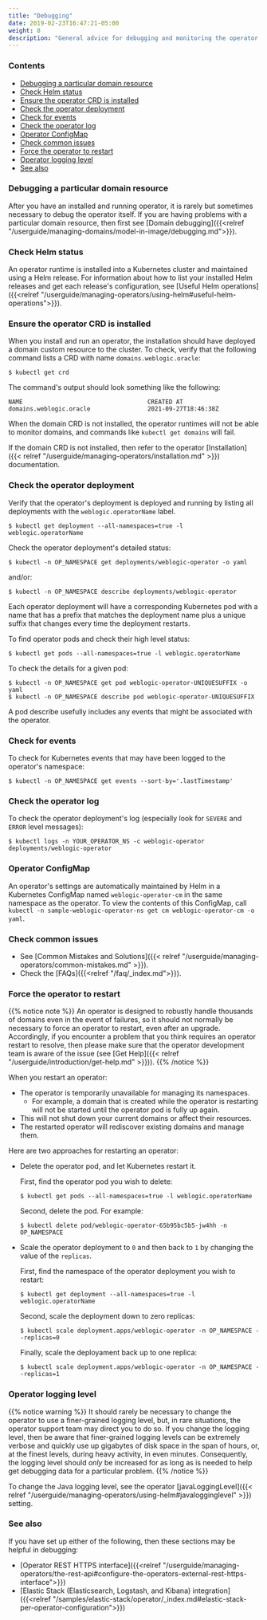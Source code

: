 ```yaml
---
title: "Debugging"
date: 2019-02-23T16:47:21-05:00
weight: 8
description: "General advice for debugging and monitoring the operator."
---
```


### Contents

- [Debugging a particular domain resource](#debugging-a-particular-domain-resource)
- [Check Helm status](#check-helm-status)
- [Ensure the operator CRD is installed](#ensure-the-operator-crd-is-installed)
- [Check the operator deployment](#check-the-operator-deployment)
- [Check for events](#check-for-events)
- [Check the operator log](#check-the-operator-log)
- [Operator ConfigMap](#operator-configmap)
- [Check common issues](#check-common-issues)
- [Force the operator to restart](#force-the-operator-to-restart)
- [Operator logging level](#operator-logging-level)
- [See also](#see-also)

### Debugging a particular domain resource

After you have an installed and running operator, it is rarely but sometimes necessary to debug the operator itself.
If you are having problems with a particular domain resource, then first see [Domain debugging]({{<relref "/userguide/managing-domains/model-in-image/debugging.md">}}).

### Check Helm status

An operator runtime is installed into a Kubernetes cluster and maintained using a Helm release.
For information about how to list your installed Helm releases and get each release's configuration, see [Useful Helm operations]({{<relref "/userguide/managing-operators/using-helm#useful-helm-operations">}}).

### Ensure the operator CRD is installed

When you install and run an operator, the installation should have deployed a domain custom resource to the cluster.
To check, verify that the following command lists a CRD with name `domains.weblogic.oracle`:

```text
$ kubectl get crd
```

The command's output should look something like the following:

```text
NAME                                   CREATED AT
domains.weblogic.oracle                2021-09-27T18:46:38Z
```

When the domain CRD is not installed, the operator runtimes will not be able to monitor domains, and commands like `kubectl get domains` will fail.

If the domain CRD is not installed, then refer to the operator [Installation]({{< relref "/userguide/managing-operators/installation.md" >}}) documentation.

### Check the operator deployment

Verify that the operator's deployment is deployed and running by listing all deployments with the `weblogic.operatorName` label.

```text
$ kubectl get deployment --all-namespaces=true -l weblogic.operatorName
```

Check the operator deployment's detailed status:

```text
$ kubectl -n OP_NAMESPACE get deployments/weblogic-operator -o yaml
```

and/or:

```text
$ kubectl -n OP_NAMESPACE describe deployments/weblogic-operator
```

Each operator deployment will have a corresponding Kubernetes pod
with a name that has a prefix that matches the deployment name
plus a unique suffix that changes every time the deployment restarts.

To find operator pods and check their high level status:

```text
$ kubectl get pods --all-namespaces=true -l weblogic.operatorName
```

To check the details for a given pod:

```text
$ kubectl -n OP_NAMESPACE get pod weblogic-operator-UNIQUESUFFIX -o yaml
$ kubectl -n OP_NAMESPACE describe pod weblogic-operator-UNIQUESUFFIX
```
A pod describe usefully includes any events that might be associated with the operator.

### Check for events

To check for Kubernetes events that may have been logged to the operator's namespace:

```text
$ kubectl -n OP_NAMESPACE get events --sort-by='.lastTimestamp'
```

### Check the operator log

To check the operator deployment's log (especially look for `SEVERE` and `ERROR` level messages):

```text
$ kubectl logs -n YOUR_OPERATOR_NS -c weblogic-operator deployments/weblogic-operator
```

### Operator ConfigMap

An operator's settings are automatically maintained by Helm in a Kubernetes ConfigMap named `weblogic-operator-cm` in the same namespace as the operator. To view the contents of this ConfigMap, call `kubectl -n sample-weblogic-operator-ns get cm weblogic-operator-cm -o yaml`.

### Check common issues

- See [Common Mistakes and Solutions]({{< relref "/userguide/managing-operators/common-mistakes.md" >}}).
- Check the [FAQs]({{<relref "/faq/_index.md">}}).

### Force the operator to restart

{{% notice note %}}
An operator is designed to robustly handle thousands of domains even in the event of failures,
so it should not normally be necessary to force an operator to restart, even after an upgrade.
Accordingly, if you encounter a problem that you think requires an operator restart to resolve,
then please make sure that the operator development team is aware of the issue
(see [Get Help]({{< relref "/userguide/introduction/get-help.md" >}})).
{{% /notice %}}

When you restart an operator:

* The operator is temporarily unavailable for managing its namespaces.
  * For example,  a domain that is created while the operator
    is restarting will not be started until the
    operator pod is fully up again.
* This will not shut down your current domains or affect their resources.
* The restarted operator will rediscover existing domains and manage them.

Here are two approaches for restarting an operator:

* Delete the operator pod, and let Kubernetes restart it.

  First, find the operator pod you wish to delete:

  ```text
  $ kubectl get pods --all-namespaces=true -l weblogic.operatorName
  ```

  Second, delete the pod. For example:

  ```text
  $ kubectl delete pod/weblogic-operator-65b95bc5b5-jw4hh -n OP_NAMESPACE
  ```

* Scale the operator deployment to `0` and then back to `1` by changing the value of the `replicas`.

  First, find the namespace of the operator deployment you wish to restart:

  ```text
  $ kubectl get deployment --all-namespaces=true -l weblogic.operatorName
  ```

  Second, scale the deployment down to zero replicas:

  ```text
  $ kubectl scale deployment.apps/weblogic-operator -n OP_NAMESPACE --replicas=0
  ```
  Finally, scale the deployament back up to one replica:

  ```text
  $ kubectl scale deployment.apps/weblogic-operator -n OP_NAMESPACE --replicas=1
  ```

### Operator logging level

{{% notice warning %}}
It should rarely be necessary to change the operator to use a finer-grained logging level,
but, in rare situations, the operator support team may direct you to do so.
If you change the logging level, then be aware that finer-grained logging levels
can be extremely verbose and quickly use up gigabytes of disk space in the span of hours, or,
at the finest levels, during heavy activity, in even minutes.
Consequently, the logging level should _only_ be increased for as long as is needed to help get debugging data for a particular problem.
{{% /notice %}}

To change the Java logging level, see the
operator [javaLoggingLevel]({{< relref "/userguide/managing-operators/using-helm#javalogginglevel" >}}) setting.

### See also

If you have set up either of the following, then these sections may be helpful in debugging:
- [Operator REST HTTPS interface]({{<relref "/userguide/managing-operators/the-rest-api#configure-the-operators-external-rest-https-interface">}})
- [Elastic Stack (Elasticsearch, Logstash, and Kibana) integration]({{<relref "/samples/elastic-stack/operator/_index.md#elastic-stack-per-operator-configuration">}})
